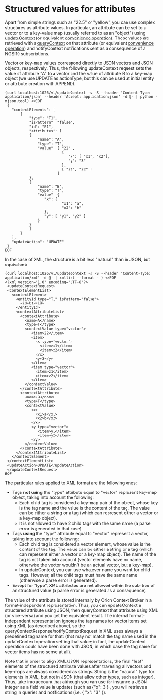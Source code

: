 # Structured values for attributes

Apart from simple strings such as "22.5" or "yellow", you can use
complex structures as attribute values. In particular, an attribute can
be set to a vector or to a key-value map (usually referred to as an
"object") using [updateContext](#Update_context_elements "wikilink") (or
equivalent [convenience
operation](#Convenience_Update_Context "wikilink")). These values are
retrieved with a [queryContext](#Query_Context_operation "wikilink") on
that attribute (or equivalent [convenience
operation](#Convenience_Query_Context "wikilink")) and notifyContext
notifications sent as a consequence of a NGSI10 subscriptions.

Vector or key-map values correspond directly to JSON vectors and JSON
objects, respectively. Thus, the following updateContext request sets
the value of attribute "A" to a vector and the value of attribute B to a
key-map object (we use UPDATE as actionType, but this can be used at
initial entity or attribute creation with APPEND).

    (curl localhost:1026/v1/updateContext -s -S --header 'Content-Type: application/json' --header 'Accept: application/json' -d @- | python -mjson.tool) <<EOF
     {
       "contextElements": [
           {
               "type": "T1",
               "isPattern": "false",
               "id": "E1",
               "attributes": [
               {
                   "name": "A",
                   "type": "T",
                   "value": [ "22" , 
                              {
                                 "x": [ "x1", "x2"], 
                                 "y": "3" 
                              }, 
                              [ "z1", "z2" ] 
                            ]
               },
               {
                   "name": "B",
                   "type": "T",
                   "value": {
                      "x": { 
                              "x1": "a", 
                              "x2": "b" 
                      },
                      "y": [ "y1", "y2" ]
                   }
               }
               ]
           }
       ],
       "updateAction": "UPDATE"
     }
    EOF

In the case of XML, the structure is a bit less "natural" than in JSON,
but equivalent:

    (curl localhost:1026/v1/updateContext -s -S --header 'Content-Type: application/xml' -d @- | xmllint --format - ) <<EOF
    <?xml version="1.0" encoding="UTF-8"?>
     <updateContextRequest>
     <contextElementList>
       <contextElement>
         <entityId type="T1" isPattern="false">
           <id>E1</id>
         </entityId>
         <contextAttributeList>
           <contextAttribute>
             <name>A</name>
             <type>T</type>
             <contextValue type="vector">
                <item>22</item>
                <item>
                  <x type="vector">
                    <item>x1</item>
                    <item>x2</item>
                  </x>
                  <y>3</y>
                </item>
                <item type="vector">
                  <item>z1</item>
                  <item>z2</item>
                </item>
             </contextValue>
           </contextAttribute>
           <contextAttribute>
             <name>B</name>
             <type>T</type>
             <contextValue>
                <x>
                  <x1>a</x1>
                  <x2>b</x2>
                </x>
                <y type="vector">
                   <item>y1</item>
                   <item>y2</item>
                </y>
             </contextValue>
           </contextAttribute>
         </contextAttributeList>
       </contextElement>
     </contextElementList>
     <updateAction>UPDATE</updateAction>
     </updateContextRequest>
    EOF

The particular rules applied to XML format are the following ones:

-   Tags **not using** the "type" attribute equal to "vector" represent
    key-map object, taking into account the following:
    -   Each child tag is considered a key-map pair of the object, whose
        key is the tag name and the value is the content of the tag. The
        value can be either a string or a tag (which can represent
        either a vector or a key-map object).
    -   It is not allowed to have 2 child tags with the same name (a
        parse error is generated in that case).
-   Tags **using** the "type" attribute equal to "vector" represent a
    vector, taking into account the following:
    -   Each child tag is considered a vector element, whose value is
        the content of the tag. The value can be either a string or a
        tag (which can represent either a vector or a key-map object).
        The name of the tag is not taken into account (vector elements
        have no name, otherwise the vector wouldn't be an actual vector,
        but a key-map).
    -   In updateContext, you can use whatever name you want for
        child tags. However, all the child tags must have the same name
        (otherwise a parse error is generated).
-   Except for "type", XML attributes are not allowed within the
    sub-tree of an structured value (a parse error is generated as
    a consequence).

The value of the attribute is stored internally by Orion Context Broker
in a format-independent representation. Thus, you can updateContext a
structured attribute using JSON, then queryContext that attribute using
XML (or vice-versa) and you get the equivalent result. The internal
format-independent representation ignores the tag names for vector items
set using XML (as described above), so the
queryContextResponse/notifyContextRequest in XML uses always a
predefined tag name for that: <item> (that may not match the tag name
used in the updateContext operation setting that value; in fact, the
updateContext operation could have been done with JSON, in which case
the tag name for vector items has no sense at all).

Note that in order to align XML/JSON representations, the final "leaf"
elements of the structured attribute values after travesing all vectors
and key-maps are always considered as strings. String is the "natural"
type for elements in XML, but not in JSON (that allow other types, such
as integer). Thus, take into account that although you can use for
instance a JSON integer as a field value in updates (such as {"x": 3 }),
you will retrieve a string in queries and notifications (i.e. { "x": "3"
}).